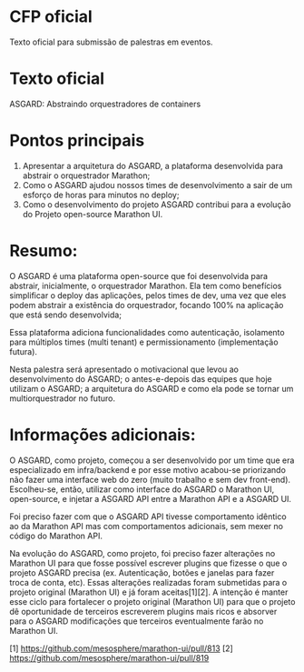 # CFP oficial

Texto oficial para submissão de palestras em eventos.


# Texto oficial

ASGARD: Abstraindo orquestradores de containers 

# Pontos principais

1. Apresentar a arquitetura do ASGARD, a plataforma desenvolvida para abstrair o orquestrador Marathon;
2. Como o ASGARD ajudou nossos times de desenvolvimento a sair de um esforço de horas para minutos no deploy;
3. Como o desenvolvimento do projeto ASGARD contribui para a evolução do Projeto open-source Marathon UI.

# Resumo:

O ASGARD é uma plataforma open-source que foi desenvolvida para abstrair, inicialmente, o orquestrador Marathon. Ela tem como benefícios simplificar o deploy das aplicações, pelos times de dev, uma vez que eles podem abstrair a existência do orquestrador, focando 100% na aplicação que está sendo desenvolvida; 

Essa plataforma adiciona funcionalidades como autenticação, isolamento para múltiplos times (multi tenant) e permissionamento (implementação futura).

Nesta palestra será apresentado o motivacional que levou ao desenvolvimento do ASGARD; o antes-e-depois das equipes que hoje utilizam o ASGARD; a arquitetura do ASGARD e como ela pode se tornar um multiorquestrador no futuro.


# Informações adicionais:

O ASGARD, como projeto, começou a ser desenvolvido por um time que era especializado em infra/backend e por esse motivo acabou-se priorizando não fazer uma interface web do zero (muito trabalho e sem dev front-end). Escolheu-se, então, utilizar como interface do ASGARD o Marathon UI, open-source, e injetar a ASGARD API entre a Marathon API e a ASGARD UI.  

Foi preciso fazer com que o ASGARD API tivesse comportamento idêntico ao da Marathon API mas com comportamentos adicionais, sem mexer no código do Marathon API. 

Na evolução do ASGARD, como projeto, foi preciso fazer alterações no Marathon UI para que fosse possível escrever plugins que fizesse o que o projeto ASGARD precisa (ex. Autenticação, botões e janelas para fazer troca de conta, etc). Essas alterações realizadas foram submetidas para o projeto original (Marathon UI) e já foram aceitas[1][2]. A intenção é manter esse ciclo para fortalecer o projeto original (Marathon UI) para que o projeto dê oportunidade de terceiros escreverem plugins mais ricos e absorver para o ASGARD modificações que terceiros eventualmente farão no Marathon UI.

[1] https://github.com/mesosphere/marathon-ui/pull/813
[2] https://github.com/mesosphere/marathon-ui/pull/819
